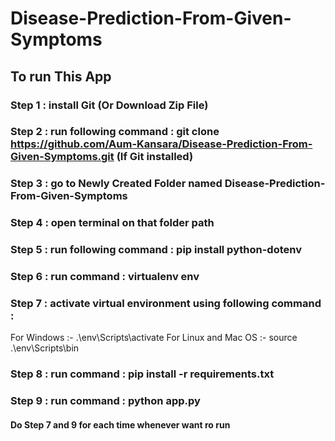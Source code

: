 # Disease-Prediction-From-Given-Symptoms

## To run This App

### Step 1 : install Git (Or Download Zip File)
### Step 2 : run following command : git clone https://github.com/Aum-Kansara/Disease-Prediction-From-Given-Symptoms.git (If Git installed)
### Step 3 : go to Newly Created Folder named Disease-Prediction-From-Given-Symptoms
### Step 4 : open terminal on that folder path
### Step 5 : run following command : pip install python-dotenv
### Step 6 : run command : virtualenv env
### Step 7 : activate virtual environment using following command : 
For Windows :-
    .\env\Scripts\activate 
For Linux and Mac OS :- 
    source .\env\Scripts\bin
### Step 8 : run command : pip install -r requirements.txt
### Step 9 : run command : python app.py

#### Do Step 7 and 9 for each time whenever want ro run
